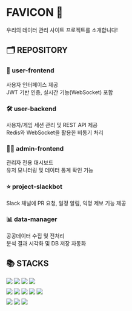 # FAVICON 🐸
우리의 데이터 관리 사이트 프로젝트를 소개합니다!

## 🗂️ REPOSITORY
### 🎨 user-frontend  
사용자 인터페이스 제공  
JWT 기반 인증, 실시간 기능(WebSocket) 포함  

### 🛠️ user-backend  
사용자/게임 세션 관리 및 REST API 제공  
Redis와 WebSocket을 활용한 비동기 처리  

### 🧑‍💼 admin-frontend  
관리자 전용 대시보드  
유저 모니터링 및 데이터 통계 확인 기능  

### ⭐️ project-slackbot  
Slack 채널에 PR 요청, 일정 알림, 익명 제보 기능 제공  

### 📊 data-manager  
공공데이터 수집 및 전처리  
분석 결과 시각화 및 DB 저장 자동화  


     


## 📚 STACKS

<!-- Backend -->
<div style="margin-bottom: 8px;">
  <img src="https://img.shields.io/badge/Java-007396?style=for-the-badge&logo=java&logoColor=white">
  <img src="https://img.shields.io/badge/Spring-6DB33F?style=for-the-badge&logo=spring&logoColor=white">
  <img src="https://img.shields.io/badge/PostgreSQL-4169E1?style=for-the-badge&logo=postgresql&logoColor=white">
  <img src="https://img.shields.io/badge/GitHub%20Actions-2088FF?style=for-the-badge&logo=githubactions&logoColor=white">
</div>

<!-- Frontend -->
<div style="margin-bottom: 8px;">
  <img src="https://img.shields.io/badge/React-61DAFB?style=for-the-badge&logo=react&logoColor=white">
  <img src="https://img.shields.io/badge/JavaScript-F7DF1E?style=for-the-badge&logo=javascript&logoColor=white">
  <img src="https://img.shields.io/badge/TypeScript-3178C6?style=for-the-badge&logo=typescript&logoColor=white">
  <img src="https://img.shields.io/badge/CSS-663399?style=for-the-badge&logo=css3&logoColor=white">
  <img src="https://img.shields.io/badge/HTML-E34F26?style=for-the-badge&logo=html5&logoColor=white">
</div>

<!-- Data & DevOps -->
<div>
  <img src="https://img.shields.io/badge/Python-3776AB?style=for-the-badge&logo=python&logoColor=white">
  <img src="https://img.shields.io/badge/Jupyter-F37626?style=for-the-badge&logo=jupyter&logoColor=white">
  <img src="https://img.shields.io/badge/Docker-2496ED?style=for-the-badge&logo=docker&logoColor=white">
</div>
